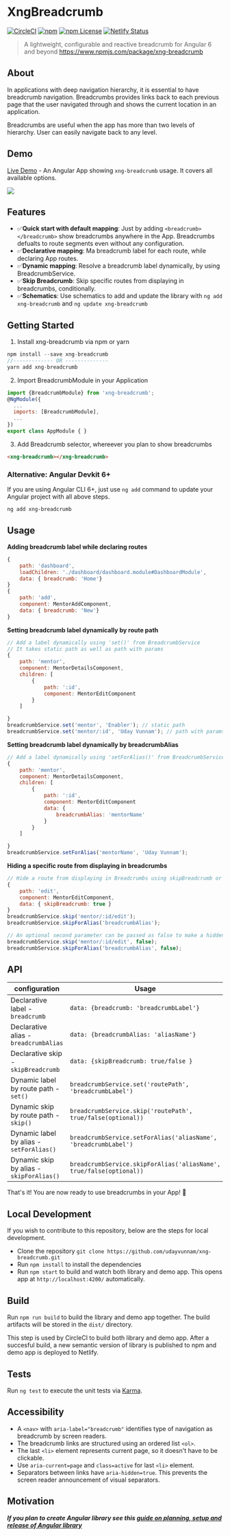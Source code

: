 # XngBreadcrumb

[![CircleCI](https://circleci.com/gh/udayvunnam/xng-breadcrumb.svg?shield&circle-token=:circle-token)](https://circleci.com/gh/udayvunnam/xng-breadcrumb) [![npm](https://img.shields.io/npm/v/xng-breadcrumb.svg)](https://www.npmjs.com/package/xng-breadcrumb) [![npm License](https://img.shields.io/npm/l/xng-breadcrumb.svg)](https://github.com/udayvunnam/xng-breadcrumb/blob/master/LICENSE)
[![Netlify Status](https://api.netlify.com/api/v1/badges/9349b719-39ff-4c7a-bc5a-e8bec8e0f2e1/deploy-status)](https://app.netlify.com/sites/xng-breadcrumb/deploys)

> A lightweight, configurable and reactive breadcrumb for Angular 6 and beyond https://www.npmjs.com/package/xng-breadcrumb

## About

In applications with deep navigation hierarchy, it is essential to have breadcrumb navigation. Breadcrumbs provides links back to each previous page that the user navigated through and shows the current location in an application.

Breadcrumbs are useful when the app has more than two levels of hierarchy. User can easily navigate back to any level.

## Demo

[Live Demo](https://xng-breadcrumb.netlify.com) - An Angular App showing `xng-breadcrumb` usage. It covers all available options.

![](https://user-images.githubusercontent.com/20707504/60205896-0211f080-9870-11e9-9b14-9a3382945c64.gif)

## Features

- ✅**Quick start with default mapping**: Just by adding `<breadcrumb></breadcrumb>` show breadcrumbs anywhere in the App. Breadcrumbs defualts to route segments even without any configuration.
- ✅**Declarative mapping**: Ma breadcrumb label for each route, while declaring App routes.
- ✅**Dynamic mapping**: Resolve a breadcrumb label dynamically, by using BreadcrumbService.
- ✅**Skip Breadcrumb**: Skip specific routes from displaying in breadcrumbs, conditionally.
- ✅**Schematics**: Use schematics to add and update the library with `ng add xng-breadcrumb` and `ng update xng-breadcrumb`

## Getting Started

1. Install xng-breadcrumb via npm or yarn

```javascript
npm install --save xng-breadcrumb
//------------- OR --------------
yarn add xng-breadcrumb
```

2. Import BreadcrumbModule in your Application

```javascript
import {BreadcrumbModule} from 'xng-breadcrumb';
@NgModule({
  ...
  imports: [BreadcrumbModule],
  ...
})
export class AppModule { }
```

3. Add Breadcrumb selector, whereever you plan to show breadcrumbs

```html
<xng-breadcrumb></xng-breadcrumb>
```

### Alternative: Angular Devkit 6+

If you are using Angular CLI 6+, just use `ng add` command to update your Angular project with all above steps.

```
ng add xng-breadcrumb
```

## Usage

**Adding breadcrumb label while declaring routes**

```javascript
{
    path: 'dashboard',
    loadChildren: './dashboard/dashboard.module#DashboardModule',
    data: { breadcrumb: 'Home'}
}
{
    path: 'add',
    component: MentorAddComponent,
    data: { breadcrumb: 'New'}
}
```

**Setting breadcrumb label dynamically by route path**

```javascript
// Add a label dynamically using 'set()' from BreadcrumbService
// It takes static path as well as path with params
{
    path: 'mentor',
    component: MentorDetailsComponent,
    children: [
        {
            path: ':id',
            component: MentorEditComponent
        }
    ]

}
breadcrumbService.set('mentor', 'Enabler'); // static path
breadcrumbService.set('mentor/:id', 'Uday Vunnam'); // path with params
```

**Setting breadcrumb label dynamically by breadcrumbAlias**

```javascript
// Add a label dynamically using 'setForAlias()' from BreadcrumbService
{
    path: 'mentor',
    component: MentorDetailsComponent,
    children: [
        {
            path: ':id',
            component: MentorEditComponent
            data: {
                breadcrumbAlias: 'mentorName'
            }
        }
    ]

}
breadcrumbService.setForAlias('mentorName', 'Uday Vunnam');
```

**Hiding a specific route from displaying in breadcrumbs**

```javascript
// Hide a route from displaying in Breadcrumbs using skipBreadcrumb or hide() or hideForAlias()
{
    path: 'edit',
    component: MentorEditComponent,
    data: { skipBreadcrumb: true }
}
breadcrumbService.skip('mentor/:id/edit');
breadcrumbService.skipForAlias('breadcrumbAlias');

// An optional second parameter can be passed as false to make a hidden breadcrumb visible
breadcrumbService.skip('mentor/:id/edit', false);
breadcrumbService.skipForAlias('breadcrumbAlias', false);
```

## API

| configuration                            | Usage                                                               |
| ---------------------------------------- | ------------------------------------------------------------------- |
| Declarative label - `breadcrumb`         | `data: {breadcrumb: 'breadcrumbLabel'}`                             |
| Declarative alias - `breadcrumbAlias`    | `data: {breadcrumbAlias: 'aliasName'}`                              |
| Declarative skip - `skipBreadcrumb`      | `data: {skipBreadcrumb: true/false }`                               |
| Dynamic label by route path - `set()`    | `breadcrumbService.set('routePath', 'breadcrumbLabel')`             |
| Dynamic skip by route path - `skip()`    | `breadcrumbService.skip('routePath', true/false(optional))`         |
| Dynamic label by alias - `setForAlias()` | `breadcrumbService.setForAlias('aliasName', 'breadcrumbLabel')`     |
| Dynamic skip by alias - `skipForAlias()` | `breadcrumbService.skipForAlias('aliasName', true/false(optional))` |


That's it! You are now ready to use breadcrumbs in your App! 🎉

## Local Development

If you wish to contribute to this repository, below are the steps for local development.

- Clone the repository `git clone https://github.com/udayvunnam/xng-breadcrumb.git`
- Run `npm install` to install the dependencies
- Run `npm start` to build and watch both library and demo app. This opens app at `http://localhost:4200/` automatically.

## Build

Run `npm run build` to build the library and demo app together. The build artifacts will be stored in the `dist/` directory.

This step is used by CircleCI to build both library and demo app. After a succesful build, a new semantic version of library is published to npm and demo app is deployed to Netlify.

## Tests

Run `ng test` to execute the unit tests via [Karma](https://karma-runner.github.io).

## Accessibility

- A `<nav>` with `aria-label="breadcrumb"` identifies type of navigation as breadcrumb by screen readers.
- The breadcrumb links are structured using an ordered list `<ol>`.
- The last `<li>` element represents current page, so it doesn't have to be clickable.
- Use `aria-current=page` and `class=active` for last `<li>` element.
- Separators between links have `aria-hidden=true`. This prevents the screen reader announcement of visual separators.

## Motivation

_**If you plan to create Angular library see this [guide on planning, setup and release of Angular library](https://dev.to/udayvunnam/be-the-thanos-of-your-angular-library-11oe)**_
